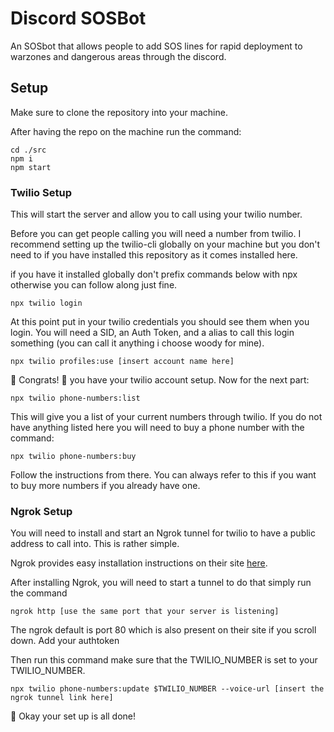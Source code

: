 # Discord SOSBot

An SOSbot that allows people to add SOS lines for rapid deployment to warzones and dangerous areas through the discord.

## Setup

Make sure to clone the repository into your machine.

After having the repo on the machine run the command:
```
cd ./src
npm i
npm start
```

### Twilio Setup
This will start the server and allow you to call using your twilio number. 

Before you can get people calling you will need a number from twilio. I recommend setting up the twilio-cli globally on your machine but you don't need to if you have installed this repository as it comes installed here. 

if you have it installed globally don't prefix commands below with npx otherwise you can follow along just fine. 

```
npx twilio login
```

At this point put in your twilio credentials you should see them when you login. You will need a SID, an Auth Token, and a alias to call this login something (you can call it anything i choose woody for mine).

```
npx twilio profiles:use [insert account name here]
```

🎉 Congrats! 🎉 you have your twilio account setup. Now for the next part:

```
npx twilio phone-numbers:list
```

This will give you a list of your current numbers through twilio. If you do not have anything listed here you will need to buy a phone number with the command:

```
npx twilio phone-numbers:buy
```

Follow the instructions from there. You can always refer to this if you want to buy more numbers if you already have one.
### Ngrok Setup

You will need to install and start an Ngrok tunnel for twilio to have a public address to call into. This is rather simple. 

Ngrok provides easy installation instructions on their site [here](https://ngrok.com/download).

After installing Ngrok, you will need to start a tunnel to do that simply run the command

```
ngrok http [use the same port that your server is listening]
```

The ngrok default is port 80 which is also present on their site if you scroll down.
Add your authtoken

Then run this command make sure that the TWILIO_NUMBER is set to your TWILIO_NUMBER.
```
npx twilio phone-numbers:update $TWILIO_NUMBER --voice-url [insert the ngrok tunnel link here]
```

🎠 Okay your set up is all done!

